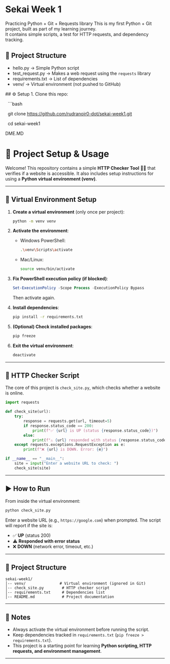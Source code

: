 # Sekai Week 1
Practicing Python + Git + Requests library
This is my first Python + Git project, built as part of my learning journey.  
It contains simple scripts, a test for HTTP requests, and dependency tracking.

## 📂 Project Structure

- hello.py → Simple Python script  
- test_request.py → Makes a web request using the `requests` library  
- requirements.txt → List of dependencies  
- venv/ → Virtual environment (not pushed to GitHub)

\## ⚙️ Setup
1\. Clone this repo:

&nbsp;  ```bash

&nbsp;  git clone https://github.com/rudranoir0-dot/sekai-week1.git

&nbsp;  cd sekai-week1

DME.MD


# 🚀 Project Setup & Usage

Welcome! This repository contains a simple **HTTP Checker Tool** 🕵️‍♂️ that verifies if a website is accessible.
It also includes setup instructions for using a **Python virtual environment (venv)**.

---

## 🐍 Virtual Environment Setup

1. **Create a virtual environment** (only once per project):

   ```bash
   python -m venv venv
   ```

2. **Activate the environment**:

   * Windows PowerShell:

     ```bash
     .\venv\Scripts\activate
     ```
   * Mac/Linux:

     ```bash
     source venv/bin/activate
     ```

3. **Fix PowerShell execution policy (if blocked)**:

   ```powershell
   Set-ExecutionPolicy -Scope Process -ExecutionPolicy Bypass
   ```

   Then activate again.

4. **Install dependencies**:

   ```bash
   pip install -r requirements.txt
   ```

5. **(Optional) Check installed packages**:

   ```bash
   pip freeze
   ```

6. **Exit the virtual environment**:

   ```bash
   deactivate
   ```

---

## 📡 HTTP Checker Script

The core of this project is `check_site.py`, which checks whether a website is online.

```python
import requests

def check_site(url):
    try:
        response = requests.get(url, timeout=5)
        if response.status_code == 200:
            print(f"✅ {url} is UP (status {response.status_code})")
        else:
            print(f"⚠️ {url} responded with status {response.status_code}")
    except requests.exceptions.RequestException as e:
        print(f"❌ {url} is DOWN. Error: {e}")

if __name__ == "__main__":
    site = input("Enter a website URL to check: ")
    check_site(site)
```

---

## ▶️ How to Run

From inside the virtual environment:

```bash
python check_site.py
```

Enter a website URL (e.g., `https://google.com`) when prompted.
The script will report if the site is:

* ✅ **UP** (status 200)
* ⚠️ **Responded with error status**
* ❌ **DOWN** (network error, timeout, etc.)

---

## 📂 Project Structure

```
sekai-week1/
│-- venv/               # Virtual environment (ignored in Git)
│-- check_site.py        # HTTP checker script
│-- requirements.txt     # Dependencies list
│-- README.md            # Project documentation
```

---

## 🌟 Notes

* Always activate the virtual environment before running the script.
* Keep dependencies tracked in `requirements.txt` (`pip freeze > requirements.txt`).
* This project is a starting point for learning **Python scripting, HTTP requests, and environment management**.

---

